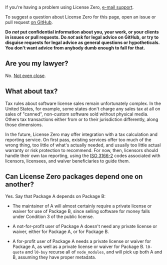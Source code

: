 If you're having a problem using License Zero, [e-mail support](mailto:support@artlessdevices.com).

To suggest a question about License Zero for this page, open an issue or pull request [on GitHub](https://github.com/licensezero/licensezero-questions).

**Do _not_ put confidential information about you, your work, or your clients in issues or pull requests.  Do _not_ ask for legal advice on GitHub, or try to disguise requests for legal advice as general questions or hypotheticals.  You don't want advice from anybody dumb enough to fall for that.**

## Are you my lawyer?

No.  [Not even close](https://licensezero.com/terms/service).

## What about tax?

Tax rules about software license sales remain unfortunately complex.  In the United States, for example, some states don't charge any sales tax at all on sales of "canned", non-custom software sold without physical media.  Others tax transactions either from or to their jurisdiction differently, along those dimensions.

In the future, License Zero may offer integration with a tax calculation and reporting service.  On first pass, existing services offer too much of the wrong thing, too little of what's actually needed, and usually too little actual warranty or risk protection to recommend.  For now, then, licensors should handle their own tax reporting, using the [ISO 3166-2](https://en.wikipedia.org/wiki/ISO_3166-2) codes associated with licensors, licensees, and waiver beneficiaries to guide them.

## Can License Zero packages depend one on another?

Yes.  Say that Package A depends on Package B:

- The maintainer of A will almost certainly require a private license or waiver for use of Package B, since selling software for money falls under Condition 3 of the public license.

- A not-for-profit user of Package A doesn't need any private license or waiver, either for Package A, or for Package B.

- A for-profit user of Package A needs a private license or waiver for Package A, as well as a private license or waiver for Package B.  `l0-quote` and `l0-buy` recurse all of `node_modules`, and will pick up both A and B, assuming they have proper metadata.
